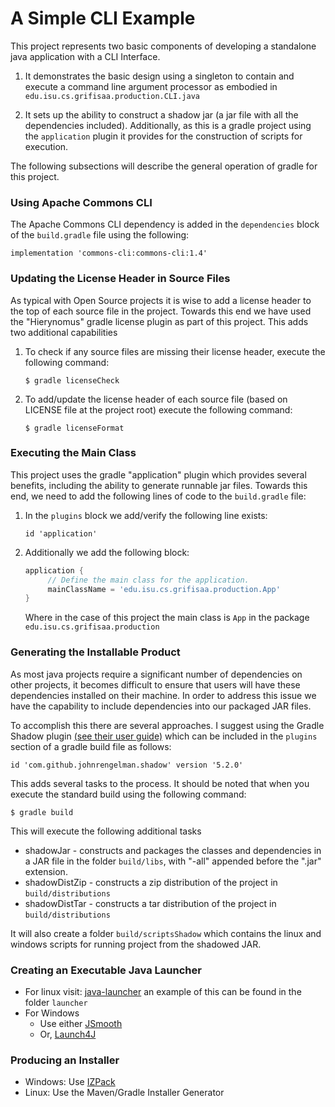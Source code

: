# A Simple CLI Example

This project represents two basic components of developing
a standalone java application with a CLI Interface.

1. It demonstrates the basic design using a singleton to
   contain and execute a command line argument processor
   as embodied in `edu.isu.cs.grifisaa.production.CLI.java`
   
2. It sets up the ability to construct a shadow jar (a 
   jar file with all the dependencies included).
   Additionally, as this is a gradle project using the
   `application` plugin it provides for the construction
   of scripts for execution.
   
The following subsections will describe the general operation
of gradle for this project.

### Using Apache Commons CLI

The Apache
Commons CLI dependency is added in the `dependencies` block of
the `build.gradle` file using the following:

`implementation 'commons-cli:commons-cli:1.4'`

### Updating the License Header in Source Files

As typical with Open Source projects it is wise to add a license
header to the top of each source file in the project. Towards this
end we have used the "Hierynomus" gradle license plugin as part of
this project. This adds two additional capabilities

1. To check if any source files are missing their license header,
   execute the following command:
   
   `$ gradle licenseCheck`

2. To add/update the license header of each source file (based on
   LICENSE file at the project root) execute the following command:
   
   `$ gradle licenseFormat`
   
### Executing the Main Class

This project uses the gradle "application" plugin which provides
several benefits, including the ability to generate runnable jar
files. Towards this end, we need to add the following lines of code
to the `build.gradle` file:

1. In the `plugins` block we add/verify the following line exists:

   `id 'application'`
   
2. Additionally we add the following block:
   
   ```groovy
   application {
        // Define the main class for the application.
        mainClassName = 'edu.isu.cs.grifisaa.production.App'
   }
   ```
   
   Where in the case of this project the main class is `App` in
   the package `edu.isu.cs.grifisaa.production`
   
### Generating the Installable Product

As most java projects require a significant number of dependencies
on other projects, it becomes difficult to ensure that users will
have these dependencies installed on their machine. In order to
address this issue we have the capability to include dependencies
into our packaged JAR files.

To accomplish this there are several approaches. I suggest using
the Gradle Shadow plugin [(see their user guide)](https://imperceptiblethoughts.com/shadow/introduction/)
which can be included in the `plugins` section of a gradle build
file as follows:

`id 'com.github.johnrengelman.shadow' version '5.2.0'`

This adds several tasks to the process. It should be noted that
when you execute the standard build using the following command:

`$ gradle build`

This will execute the following additional tasks

* shadowJar - constructs and packages the classes and dependencies
  in a JAR file in the folder `build/libs`, with "-all" appended
  before the ".jar" extension.
* shadowDistZip - constructs a zip distribution of the project in
  `build/distributions`
* shadowDistTar - constructs a tar distribution of the project in
  `build/distributions`
  
It will also create a folder `build/scriptsShadow` which contains
the linux and windows scripts for running project from the shadowed
JAR.

### Creating an Executable Java Launcher

* For linux visit: [java-launcher](https://github.com/hausen/java-launcher) an example of this can be found in the folder `launcher`
* For Windows
  - Use either [JSmooth](http://jsmooth.sourceforge.net/)
  - Or, [Launch4J](http://launch4j.sourceforge.net/index.html)

### Producing an Installer

* Windows: Use [IZPack](http://izpack.org/)
* Linux: Use the Maven/Gradle Installer Generator
